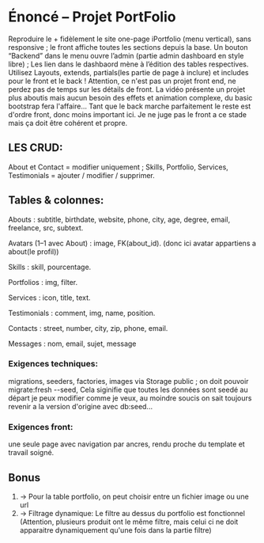 # Énoncé – Projet PortFolio

Reproduire le + fidèlement le site one-page iPortfolio (menu vertical), sans responsive ; le front affiche toutes les sections depuis la base.
Un bouton “Backend” dans le menu ouvre l’admin (partie admin dashboard en style libre) ;
Les lien dans le dashbaord mène à l’édition des tables respectives.
Utilisez Layouts, extends, partials(les partie de page à inclure) et includes pour le front et le back !
Attention, ce n'est pas un projet front end, ne perdez pas de temps sur les détails de front.
La vidéo présente un projet plus aboutis mais aucun besoin des effets et animation complexe, du basic bootstrap fera l'affaire...
Tant que le back marche parfaitement le reste est d'ordre front, donc moins important ici.
Je ne juge pas le front a ce stade mais ça doit être cohérent et propre.

## LES CRUD:

About et Contact = modifier uniquement ;
Skills, Portfolio, Services, Testimonials = ajouter / modifier / supprimer.

## Tables & colonnes:

Abouts : subtitle, birthdate, website, phone, city, age, degree, email, freelance, src, subtext.

Avatars (1–1 avec About) : image, FK(about_id). (donc ici avatar appartiens a about(le profil))

Skills : skill, pourcentage.

Portfolios : img, filter.

Services : icon, title, text.

Testimonials : comment, img, name, position.

Contacts : street, number, city, zip, phone, email.

Messages : nom, email, sujet, message

### Exigences techniques:

migrations, seeders, factories, images via Storage public ; on doit pouvoir migrate:fresh --seed,
Cela siginifie que toutes les données sont seedé au départ je peux modifier comme je veux, au moindre soucis on sait toujours revenir a la version d'origine avec db:seed...

### Exigences front:

une seule page avec navigation par ancres, rendu proche du template et travail soigné.

## Bonus

1. -> Pour la table portfolio, on peut choisir entre un fichier image ou une url
2. -> Filtrage dynamique: Le filtre au dessus du portfolio est fonctionnel
   (Attention, plusieurs produit ont le même filtre, mais celui ci ne doit apparaitre dynamiquement qu'une fois dans la partie filtre)
